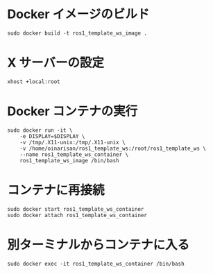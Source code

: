 # Docker イメージのビルド
```
sudo docker build -t ros1_template_ws_image .
```

# X サーバーの設定
```
xhost +local:root
```

# Docker コンテナの実行
```
sudo docker run -it \
    -e DISPLAY=$DISPLAY \
    -v /tmp/.X11-unix:/tmp/.X11-unix \
    -v /home/oinarisan/ros1_template_ws:/root/ros1_template_ws \
    --name ros1_template_ws_container \
    ros1_template_ws_image /bin/bash
```

# コンテナに再接続
```
sudo docker start ros1_template_ws_container
sudo docker attach ros1_template_ws_container
```

# 別ターミナルからコンテナに入る
```
sudo docker exec -it ros1_template_ws_container /bin/bash
```

